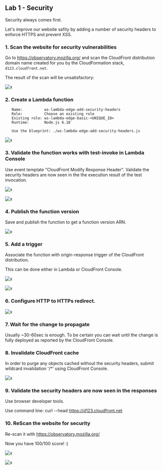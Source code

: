 ## Lab 1 - Security

Security always comes first.

Let's improve our website safity by adding a number of security headers to enforce HTTPS and prevent XSS.

### 1. Scan the website for security vulnerabilities

Go to https://observatory.mozilla.org/ and scan the CloudFront distribution domain name created for you by the CloudFormation stack, `d123.cloudfront.net`.

The result of the scan will be unsatisfactory:

![x](./img/security-bad.png)

### 2. Create a Lambda function

```
   Name:          ws-lambda-edge-add-security-headers
   Role:          Choose an existing role
   Existing role: ws-lambda-edge-basic-<UNIQUE_ID>
   Runtime:       Node.js 6.10

   Use the blueprint: ./ws-lambda-edge-add-security-headers.js
```

![x](./img/create-function.png)

### 3. Validate the function works with test-invoke in Lambda Console

Use event template "CloudFront Modify Response Header". Validate the security headers are now seen in the the execution result of the test invocation.

![x](./img/configure-test-event.png)

![x](./img/test-invoke-succeeded.png)


### 4. Publish the function version

Save and publish the function to get a function version ARN.

![x](./img/publish.png)

### 5. Add a trigger

Associate the function with origin-response trigger of the CloudFront distribution.

This can be done either in Lambda or CloudFront Console.

![x](./img/add-trigger2.png)

![x](./img/add-trigger3.png)

### 6. Configure HTTP to HTTPs redirect.

![x](./img/cb-redirect-associated.png)

### 7. Wait for the change to propagate

Usually ~30-60sec is enough. To be certain you can wait until the change is fully deployed as reported by the CloudFront Console.

### 8. Invalidate CloudFront cache

In order to purge any objects cached without the security headers, submit wildcard invalidation '/*' using CloudFront Console.

![x](./img/invalidate.png)

### 9. Validate the security headers are now seen in the responses

Use browser developer tools.

Use command line: curl --head https://d123.cloudfront.net

### 10. ReScan the website for security

Re-scan it with https://observatory.mozilla.org/

Now you have 100/100 score! :)

![x](./img/security-good.png)

![x](./img/security-good2.png)
